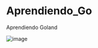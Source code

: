 # Aprendiendo_Go
Aprendiendo Goland


![image](https://user-images.githubusercontent.com/55921624/148480300-0bc2dd9b-c60a-4a8a-bdbf-0c0295e9a16c.png)
